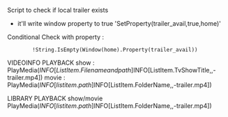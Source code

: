 Script to check if local trailer exists

- it'll write window property to true 'SetProperty(trailer_avail,true,home)'

Conditional Check with property :
			
			!String.IsEmpty(Window(home).Property(trailer_avail))

VIDEOINFO PLAYBACK
		show	:	PlayMedia($INFO[ListItem.Filenameandpath]$INFO[ListItem.TvShowTitle,,-trailer.mp4])
		movie	:	PlayMedia($INFO[listitem.path]$INFO[ListItem.FolderName,,-trailer.mp4])
			
LIBRARY PLAYBACK
		show/movie 	PlayMedia($INFO[listitem.path]$INFO[ListItem.FolderName,,-trailer.mp4])
